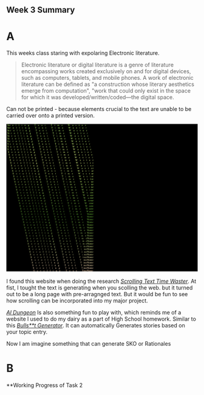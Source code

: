 ## Week 3 Summary

# A

This weeks class staring with expolaring Electronic literature. 

>Electronic literature or digital literature is a genre of literature encompassing works created exclusively on and for digital devices, such as computers, tablets, and mobile phones. A work of electronic literature can be defined as "a construction whose literary aesthetics emerge from computation", "work that could only exist in the space for which it was developed/written/coded—the digital space.

Can not be printed - because elements crucial to the text are unable to be carried over onto a printed version. 

![](https://github.com/Raymondvonz/CodeWords/blob/master/W3/Screen%20Shot%202020-09-05%20at%2011.56.55%20pm.png)

I found this website when doing the research [*Scrolling Text Time Waster*](http://patorjk.com/misc/scrollingtext/timewaster.php). At fist, I tought the text is generating when you scolling the web. but it turned out to be a long page with pre-arragnged text. But it would be fun to see how scrolling can be incorporated into my major project. 

[*AI Dungeon*](https://play.aidungeon.io/) Is also something fun to play with, which reminds me of a website l used to do my dairy as a part of High School homework. Similar to this [*Bulls**t Generator*](https://suulnnka.github.io/BullshitGenerator/index.html). It can automatically Generates stories based on your topic entry.

Now l am imagine something that can generate SKO or Rationales 

# B

**Working Progress of Task 2


